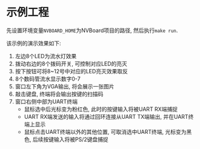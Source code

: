 # 示例工程

先设置环境变量`NVBOARD_HOME`为NVBoard项目的路径, 然后执行`make run`.

该示例的演示效果如下:
1. 左边8个LED为流水灯效果
1. 拨动右边的8个拨码开关, 可控制对应LED的亮灭
1. 按下按钮可将8~12号中对应的LED亮灭效果取反
1. 8个数码管流水显示数字0-7
1. 窗口左下角为VGA输出, 将会展示一张图片
1. 敲击键盘, 终端将会输出按键的扫描码
1. 窗口右侧中部为UART终端
   * 鼠标选中后光标变为粉红色, 此时的按键输入将被UART RX端捕捉
   * UART RX端发送的输入将通过回环连接从UART TX端输出, 并在UART终端上显示
   * 鼠标点击UART终端以外的其他位置, 可取消选中UART终端, 光标变为黑色, 后续按键输入将被PS/2键盘捕捉
